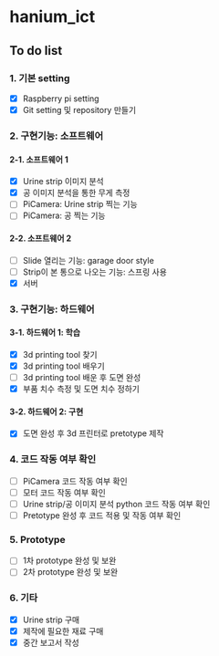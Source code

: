 # hanium_ict

## To do list
### 1. 기본 setting
- [x] Raspberry pi setting
- [x] Git setting 및 repository 만들기

### 2. 구현기능: 소프트웨어
#### 2-1. 소프트웨어 1
- [x] Urine strip 이미지 분석
- [x] 공 이미지 분석을 통한 무게 측정
- [ ] PiCamera: Urine strip 찍는 기능
- [ ] PiCamera: 공 찍는 기능
#### 2-2. 소프트웨어 2
- [ ] Slide 열리는 기능: garage door style
- [ ] Strip이 본 통으로 나오는 기능: 스프링 사용
- [x] 서버 

### 3. 구현기능: 하드웨어
#### 3-1. 하드웨어 1: 학습
- [x] 3d printing tool 찾기
- [x] 3d printing tool 배우기
- [ ] 3d printing tool 배운 후 도면 완성
- [x] 부품 치수 측정 및 도면 치수 정하기
#### 3-2. 하드웨어 2: 구현
- [x] 도면 완성 후 3d 프린터로 pretotype 제작

### 4. 코드 작동 여부 확인
- [ ] PiCamera 코드 작동 여부 확인
- [ ] 모터 코드 작동 여부 확인
- [ ] Urine strip/공 이미지 분석 python 코드 작동 여부 확인
- [ ] Pretotype 완성 후 코드 적용 및 작동 여부 확인

### 5. Prototype
- [ ] 1차 prototype 완성 및 보완
- [ ] 2차 prototype 완성 및 보완

### 6. 기타
- [x] Urine strip 구매
- [x] 제작에 필요한 재료 구매
- [x] 중간 보고서 작성
